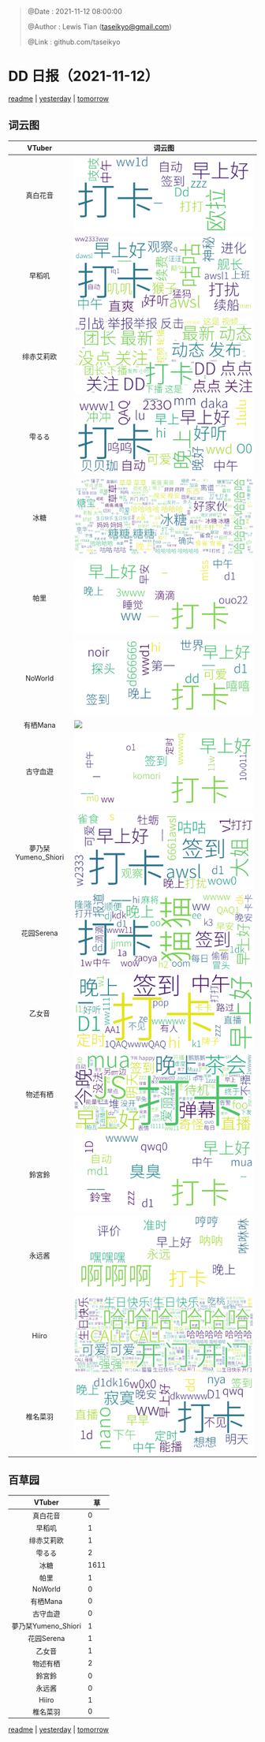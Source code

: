 > @Date    : 2021-11-12 08:00:00
>
> @Author  : Lewis Tian (taseikyo@gmail.com)
>
> @Link    : github.com/taseikyo

# DD 日报（2021-11-12）

[readme](../README.md) | [yesterday](2021-11-11.md) | [tomorrow](2021-11-13.md)

## 词云图

|VTuber|词云图|
|:-:|-|
|真白花音|![](../../images/daily/21402309_2021-11-12_purge_wordcloud.png)|
|早稻叽|![](../../images/daily/41682_2021-11-12_purge_wordcloud.png)|
|绯赤艾莉欧|![](../../images/daily/21396545_2021-11-12_purge_wordcloud.png)|
|雫るる|![](../../images/daily/21013446_2021-11-12_purge_wordcloud.png)|
|冰糖|![](../../images/daily/876396_2021-11-12_purge_wordcloud.png)|
|帕里|![](../../images/daily/4895312_2021-11-12_purge_wordcloud.png)|
|NoWorld|![](../../images/daily/21448649_2021-11-12_purge_wordcloud.png)|
|有栖Mana|![](../../images/daily/6542258_2021-11-12_purge_wordcloud.png)|
|古守血遊|![](../../images/daily/8725120_2021-11-12_purge_wordcloud.png)|
|夢乃栞Yumeno_Shiori|![](../../images/daily/14052636_2021-11-12_purge_wordcloud.png)|
|花园Serena|![](../../images/daily/14327465_2021-11-12_purge_wordcloud.png)|
|乙女音|![](../../images/daily/21320551_2021-11-12_purge_wordcloud.png)|
|物述有栖|![](../../images/daily/21449083_2021-11-12_purge_wordcloud.png)|
|鈴宮鈴|![](../../images/daily/21685677_2021-11-12_purge_wordcloud.png)|
|永远酱|![](../../images/daily/21701071_2021-11-12_purge_wordcloud.png)|
|Hiiro|![](../../images/daily/21919321_2021-11-12_purge_wordcloud.png)|
|椎名菜羽|![](../../images/daily/22347054_2021-11-12_purge_wordcloud.png)|

## 百草园

|VTuber|草|
|:-:|-|
|真白花音|0|
|早稻叽|1|
|绯赤艾莉欧|1|
|雫るる|2|
|冰糖|1611|
|帕里|1|
|NoWorld|0|
|有栖Mana|0|
|古守血遊|0|
|夢乃栞Yumeno_Shiori|1|
|花园Serena|1|
|乙女音|1|
|物述有栖|2|
|鈴宮鈴|0|
|永远酱|0|
|Hiiro|1|
|椎名菜羽|0|

[readme](../README.md) | [yesterday](2021-11-11.md) | [tomorrow](2021-11-13.md)
